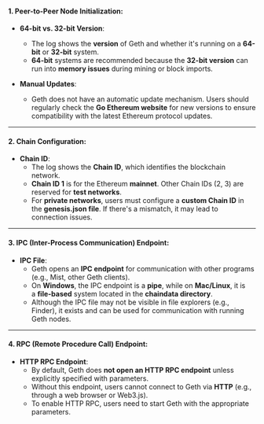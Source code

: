 #### **1\. Peer-to-Peer Node Initialization:**

-   **64-bit vs. 32-bit Version**:

    -   The log shows the **version** of Geth and whether it's running on a **64-bit** or **32-bit** system.
    -   **64-bit** systems are recommended because the **32-bit version** can run into **memory issues** during mining or block imports.
-   **Manual Updates**:

    -   Geth does not have an automatic update mechanism. Users should regularly check the **Go Ethereum website** for new versions to ensure compatibility with the latest Ethereum protocol updates.

* * * *

#### **2\. Chain Configuration:**

-   **Chain ID**:
    -   The log shows the **Chain ID**, which identifies the blockchain network.
    -   **Chain ID 1** is for the Ethereum **mainnet**. Other Chain IDs (2, 3) are reserved for **test networks**.
    -   For **private networks**, users must configure a **custom Chain ID** in the **genesis.json file**. If there's a mismatch, it may lead to connection issues.

* * * *

#### **3\. IPC (Inter-Process Communication) Endpoint:**

-   **IPC File**:
    -   Geth opens an **IPC endpoint** for communication with other programs (e.g., Mist, other Geth clients).
    -   On **Windows**, the IPC endpoint is a **pipe**, while on **Mac/Linux**, it is a **file-based** system located in the **chaindata directory**.
    -   Although the IPC file may not be visible in file explorers (e.g., Finder), it exists and can be used for communication with running Geth nodes.

* * * *

#### **4\. RPC (Remote Procedure Call) Endpoint:**

-   **HTTP RPC Endpoint**:
    -   By default, Geth does **not open an HTTP RPC endpoint** unless explicitly specified with parameters.
    -   Without this endpoint, users cannot connect to Geth via **HTTP** (e.g., through a web browser or Web3.js).
    -   To enable HTTP RPC, users need to start Geth with the appropriate parameters.